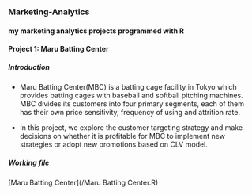 ### Marketing-Analytics
#### my marketing analytics projects programmed with R
#### Project 1: Maru Batting Center 
##### Introduction  

- Maru Batting Center(MBC) is a batting cage facility in Tokyo which provides batting cages with baseball and softball pitching machines. MBC divides its customers into four primary segments, each of them has their own price sensitivity, frequency of using and attrition rate.  

- In this project, we explore the customer targeting strategy and make decisions on whether it is profitable for MBC to implement new strategies or adopt new promotions based on CLV model.  

##### Working file

[Maru Batting Center](/Maru Batting Center.R)
